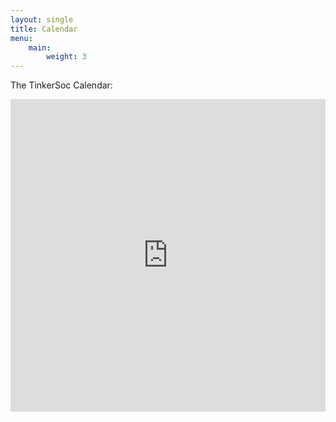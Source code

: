 ```yaml
---
layout: single
title: Calendar
menu:
    main:
        weight: 3
---
```


The TinkerSoc Calendar:

<iframe src="https://www.google.com/calendar/embed?showTitle=0&amp;height=600&amp;wkst=2&amp;hl=en_GB&amp;bgcolor=%23FFFFFF&amp;src=tinkersoc.org_jgvajjns79sp34mvqntl81rub0%40group.calendar.google.com&amp;color=%232952A3&amp;ctz=Europe%2FLondon" frameborder="0" scrolling="no" width="100%" height="500" ></iframe>
